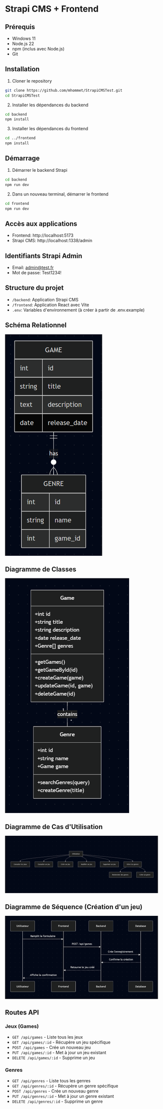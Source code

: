 # Strapi CMS + Frontend

## Prérequis

-   Windows 11
-   Node.js 22
-   npm (inclus avec Node.js)
-   Git

## Installation

1. Cloner le repository

```bash
git clone https://github.com/mhommet/StrapiCMSTest.git
cd StrapiCMSTest
```

2. Installer les dépendances du backend

```bash
cd backend
npm install
```

3. Installer les dépendances du frontend

```bash
cd ../frontend
npm install
```

## Démarrage

1. Démarrer le backend Strapi

```bash
cd backend
npm run dev
```

2. Dans un nouveau terminal, démarrer le frontend

```bash
cd frontend
npm run dev
```

## Accès aux applications

-   Frontend: http://localhost:5173
-   Strapi CMS: http://localhost:1338/admin

## Identifiants Strapi Admin

-   Email: admin@test.fr
-   Mot de passe: Test1234!

## Structure du projet

-   `/backend`: Application Strapi CMS
-   `/frontend`: Application React avec Vite
-   `.env`: Variables d'environnement (à créer à partir de .env.example)

## Schéma Relationnel

![Schéma relationnel](SchémaRelationnel.png)

## Diagramme de Classes

![Diagramme de classes](DiagrammeDeClasse.png)

## Diagramme de Cas d'Utilisation

![Diagramme de cas d'utilisation](CasUtilisation.png)

## Diagramme de Séquence (Création d'un jeu)

![Diagramme de séquence](Sequence.png)

## Routes API

### Jeux (Games)

-   `GET /api/games` - Liste tous les jeux
-   `GET /api/games/:id` - Récupère un jeu spécifique
-   `POST /api/games` - Crée un nouveau jeu
-   `PUT /api/games/:id` - Met à jour un jeu existant
-   `DELETE /api/games/:id` - Supprime un jeu

### Genres

-   `GET /api/genres` - Liste tous les genres
-   `GET /api/genres/:id` - Récupère un genre spécifique
-   `POST /api/genres` - Crée un nouveau genre
-   `PUT /api/genres/:id` - Met à jour un genre existant
-   `DELETE /api/genres/:id` - Supprime un genre
